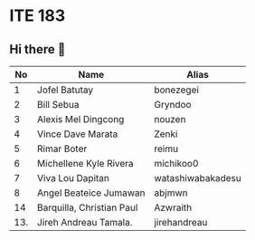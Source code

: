 # ITE 183 
## Hi there 👋

| No      | Name                   | Alias       |
|---------|------------------------|-------------|
| 1       |Jofel Batutay           | bonezegei   | 
| 2       |Bill Sebua              | Gryndoo     |
| 3       |Alexis Mel Dingcong     | nouzen   |
| 4       |Vince Dave Marata       | Zenki    |
| 5       |Rimar Boter             | reimu       |
| 6       |Michellene Kyle Rivera  | michikoo0 |
| 7       |Viva Lou Dapitan        | watashiwabakadesu
| 8       |Angel Beateice Jumawan  | abjmwn |
| 14      | Barquilla, Christian Paul | Azwraith |
| 13.     | Jireh Andreau Tamala.     | jirehandreau |
